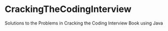 # CrackingTheCodingInterview
Solutions to the Problems in Cracking the Coding Interview Book using Java
